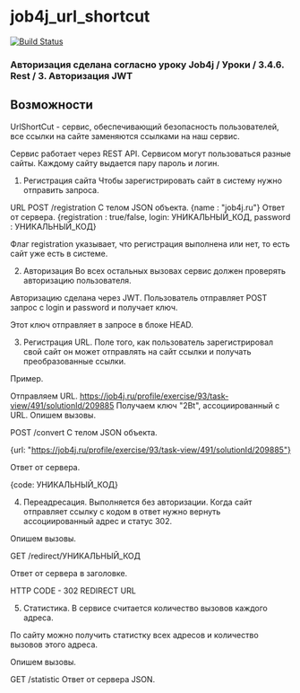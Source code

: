 # job4j_url_shortcut

[![Build Status](https://app.travis-ci.com/romankhiropulos/job4j_url_shortcut.svg?branch=main)](https://app.travis-ci.com/romankhiropulos/job4j_url_shortcut)

### Авторизация сделана согласно уроку Job4j / Уроки / 3.4.6. Rest / 3. Авторизация JWT

## Возможности

UrlShortCut - сервис, обеспечивающий безопасность пользователей, все ссылки на сайте заменяются ссылками на наш сервис.

Сервис работает через REST API. Сервисом могут пользоваться разные сайты. Каждому сайту выдается пару пароль и логин.

1. Регистрация сайта
   Чтобы зарегистрировать сайт в систему нужно отправить запроса.

URL POST /registration C телом JSON объекта. {name : "job4j.ru"} Ответ от сервера. {registration : true/false, login: УНИКАЛЬНЫЙ_КОД, password : УНИКАЛЬНЫЙ_КОД}

Флаг registration указывает, что регистрация выполнена или нет, то есть сайт уже есть в системе.

2. Авторизация
   Во всех остальных вызовах сервис должен проверять авторизацию пользователя.

Авторизацию сделана через JWT. Пользователь отправляет POST запрос с login и password и получает ключ.

Этот ключ отправляет в запросе в блоке HEAD.

3. Регистрация URL.
   Поле того, как пользователь зарегистрировал свой сайт он может отправлять на сайт ссылки и получать преобразованные ссылки.

Пример.

Отправляем URL. https://job4j.ru/profile/exercise/93/task-view/491/solutionId/209885
Получаем ключ "2Bt", ассоциированный с URL. Опишем вызовы.

POST /convert C телом JSON объекта.

{url: "https://job4j.ru/profile/exercise/93/task-view/491/solutionId/209885"}

Ответ от сервера.

{code: УНИКАЛЬНЫЙ_КОД}

4. Переадресация. Выполняется без авторизации.
   Когда сайт отправляет ссылку с кодом в ответ нужно вернуть ассоциированный адрес и статус 302.

Опишем вызовы.

GET /redirect/УНИКАЛЬНЫЙ_КОД

Ответ от сервера в заголовке.

HTTP CODE - 302 REDIRECT URL

5. Статистика.
   В сервисе считается количество вызовов каждого адреса.

По сайту можно получить статистку всех адресов и количество вызовов этого адреса.

Опишем вызовы.

GET /statistic Ответ от сервера JSON.
